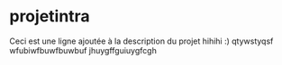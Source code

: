 # projetintra
Ceci est une ligne ajoutée à la description du projet
hihihi :)
qtywstyqsf
wfubiwfbuwfbuwbuf
jhuygffguiuygfcgh